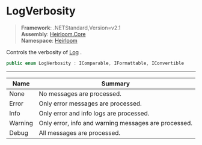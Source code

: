 # LogVerbosity

> **Framework**: .NETStandard,Version=v2.1  
> **Assembly**: [Heirloom.Core][0]  
> **Namespace**: [Heirloom][0]  

Controls the verbosity of [Log][1] .

```cs
public enum LogVerbosity : IComparable, IFormattable, IConvertible
```

--------------------------------------------------------------------------------

| Name    | Summary                                              |
|---------|------------------------------------------------------|
| None    | No messages are processed.                           |
| Error   | Only error messages are processed.                   |
| Info    | Only error and info logs are processed.              |
| Warning | Only error, info and warning messages are processed. |
| Debug   | All messages are processed.                          |

[0]: ../Heirloom.Core.md
[1]: Heirloom.Log.md
